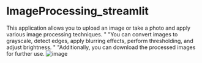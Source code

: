 # ImageProcessing_streamlit
This application allows you to upload an image or take a photo and apply various image processing techniques. "                    "You can convert images to grayscale, detect edges, apply blurring effects, perform thresholding, and adjust brightness. "                    "Additionally, you can download the processed images for further use.
![image](https://github.com/user-attachments/assets/190051dd-2d13-4768-9f56-df8602b229d0)
